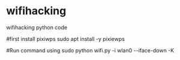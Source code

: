 # wifihacking
wifihacking python code



#first install pixiwps
sudo apt install -y pixiewps


#Run command using 
sudo python wifi.py -i wlan0 --iface-down -K
